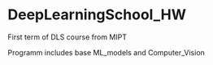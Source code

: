 # DeepLearningSchool_HW
First term of DLS course from MIPT

Programm includes base ML_models and Computer_Vision
